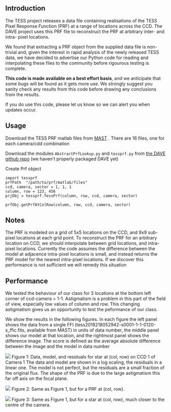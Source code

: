 
## Introduction
The TESS project releases a data file containing realisations of the TESS Pixel Response Function (PRF) at a range of locations across the CCD. The DAVE project uses this PRF file to reconstruct the PRF at arbitrary inter- and intra- pixel locations.

We found that extracting a PRF object from the supplied data file is non-trivial and, given the interest in rapid analysis of the newly released TESS data, we have decided to advertise our Python code for reading and interpolating these files  to the community before rigourous testing is complete.

**This code is made available on a best effort basis**, and we anticipate that some bugs will be found as it gets more use. We strongly suggest you sanity check any results from this code before drawing any conclusions from the results.

If you do use this code, please let us know so we can alert you when updates occur.


## Usage
Download the TESS PRF matlab files from [MAST](https://archive.stsci.edu/tess/all_products.html) . There are 16 files, one for each camera/cdd combination

Download the modules `AbstractPrfLookup.py` and `tessprf.py` from [the DAVE github repo](https://github.com/barentsen/dave/tree/tess-firstlook/diffimg) (we haven't properly packaged DAVE yet)

Create Prf object

    import tessprf
    prfPath  "/path/to/prf/matlab/files"
    ccd, camera, sector = 1, 1, 1
    column, row = 123, 456
    prjObj = tessprf.TessPrf(column, row, ccd, camera, sector)
    
    prfObj.getPrfAtColRow(column, row, ccd, camera, sector)
    
    
## Notes
The PRF is modeled on a grid of 5x5 locations on the CCD, and 9x9 sub-pixel locations at each grid point. To reconstruct the PRF for an arbitrary location on CCD, we should interpolate between grid locations, and intra-pixel locations. Currently the code assumes the difference between the model at adjacence intra-pixel locations is small, and instead returns the PRF model for the nearest intra-pixel locations. If we discover this performance is not sufficient we will remedy this situation


## Performance
We tested the behaviour of our class for 3 locations at the bottom left corner of ccd-camera = 1-1. Astigmatism is a problem in this part of the field of view, especially low values of column and row. This changing astigmatism gives us an opportunity to test the peformance of our class.

We show the results in the following figures. In each figure the left panel shows the data from a single FFI (tess2018218052942-s0001-1-1-0120-s_ffic.fits, available from MAST) in units of data number, the middle panel shows our model at that location, and the rightmost panel shows the difference image. The score is defined as the average absolute difference between the image and the model in data number

![ ](./tess1-1-1-eg1.png  "Figure 1")
Figure 1: Data, model, and residuals for star at (col, row) on CCD 1 of Camera 1
The data and model are shown in a log scaling, the residuals in a linear one. The model is not perfect, but the residuals are a small fraction of the original flux. The shape of the PRF is due to the large astigmatism this far off axis on the focal plane.

![ ](./tests/tess1-1-1-eg2.png  "Figure 2")
Figure 2: Same as Figure 1, but for a PRF at (col, row).

![ ](./tests/tess1-1-1-eg3.png  "Figure 3")
Figure 3: Same as Figure 1, but for a star at (col, row), much closer to the centre of the camera.